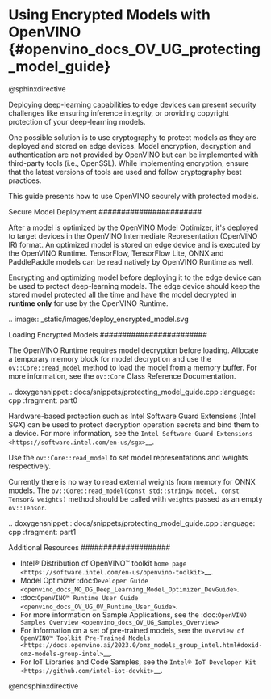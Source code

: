 # Using Encrypted Models with OpenVINO  {#openvino_docs_OV_UG_protecting_model_guide}

@sphinxdirective

Deploying deep-learning capabilities to edge devices can present security challenges like ensuring inference integrity, or providing copyright protection of your deep-learning models.

One possible solution is to use cryptography to protect models as they are deployed and stored on edge devices. Model encryption, decryption and authentication are not provided by OpenVINO but can be implemented with third-party tools (i.e., OpenSSL). While implementing encryption, ensure that  the latest versions of tools are used and follow cryptography best practices.

This guide presents how to use OpenVINO securely with protected models.

Secure Model Deployment
#######################

After a model is optimized by the OpenVINO Model Optimizer, it's deployed to target devices in the OpenVINO Intermediate Representation (OpenVINO IR) format. An optimized model is stored on edge device and is executed by the OpenVINO Runtime. TensorFlow, TensorFlow Lite, ONNX and PaddlePaddle models can be read natively by OpenVINO Runtime as well.

Encrypting and optimizing model before deploying it to the edge device can be used to protect deep-learning models. The edge device should keep the stored model protected all the time and have the model decrypted **in runtime only** for use by the OpenVINO Runtime.

.. image:: _static/images/deploy_encrypted_model.svg

Loading Encrypted Models
########################

The OpenVINO Runtime requires model decryption before loading. Allocate a temporary memory block for model decryption and use the ``ov::Core::read_model`` method to load the model from a memory buffer. For more information, see the ``ov::Core`` Class Reference Documentation.

.. doxygensnippet:: docs/snippets/protecting_model_guide.cpp
    :language: cpp
    :fragment: part0

Hardware-based protection such as Intel Software Guard Extensions (Intel SGX) can be used to protect decryption operation secrets and bind them to a device. For more information, see the `Intel Software Guard Extensions <https://software.intel.com/en-us/sgx>`__.

Use the ``ov::Core::read_model`` to set model representations and weights respectively.

Currently there is no way to read external weights from memory for ONNX models. The ``ov::Core::read_model(const std::string& model, const Tensor& weights)`` method should be called with ``weights`` passed as an empty ``ov::Tensor``.

.. doxygensnippet:: docs/snippets/protecting_model_guide.cpp
    :language: cpp
    :fragment: part1

Additional Resources
####################

- Intel® Distribution of OpenVINO™ toolkit `home page <https://software.intel.com/en-us/openvino-toolkit>`__.
- Model Optimizer :doc:`Developer Guide <openvino_docs_MO_DG_Deep_Learning_Model_Optimizer_DevGuide>`.
- :doc:`OpenVINO™ Runtime User Guide <openvino_docs_OV_UG_OV_Runtime_User_Guide>`.
- For more information on Sample Applications, see the :doc:`OpenVINO Samples Overview <openvino_docs_OV_UG_Samples_Overview>`
- For information on a set of pre-trained models, see the `Overview of OpenVINO™ Toolkit Pre-Trained Models <https://docs.openvino.ai/2023.0/omz_models_group_intel.html#doxid-omz-models-group-intel>`__.
- For IoT Libraries and Code Samples, see the `Intel® IoT Developer Kit <https://github.com/intel-iot-devkit>`__.

@endsphinxdirective

